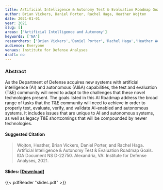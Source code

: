```yaml
---
title: Artificial Intelligence & Autonomy Test & Evaluation Roadmap Goals
author: Brian Vickers, Daniel Porter, Rachel Haga, Heather Wojton
date: 2021-01-01
year: 2021
slug: []
areas: ['Artificial Intelligence and Autonomy']
keywords: ['NA']
researchers: ['Brian Vickers','Daniel Porter','Rachel Haga','Heather Wojton']
audience: Everyone
venues: Institute for Defense Analyses
draft: no
---
```




### Abstract
As the Department of Defense acquires new systems with artificial intelligence (AI) and autonomous (AI&A) capabilities, the test and evaluation (T&E) community will need to adapt to the challenges that these novel technologies present. The goals listed in this AI Roadmap address the broad range of tasks that the T&E community will need to achieve in order to properly test, evaluate, verify, and validate AI-enabled and autonomous systems. It includes issues that are unique to AI and autonomous systems, as well as legacy T&E shortcomings that will be compounded by newer technologies.

#### Suggested Citation
> Wojton, Heather, Brian Vickers, Daniel Porter, and Rachel Haga. Artificial Intelligence & Autonomy Test & Evaluation Roadmap Goals. IDA Document NS D-22750. Alexandria, VA: Institute for Defense Analyses, 2021.

#### Slides: [[Download](slides.pdf)]
{{< pdfReader "slides.pdf" >}}




